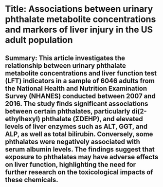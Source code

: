 # Title: Associations between urinary phthalate metabolite concentrations and markers of liver injury in the US adult population

## Summary: This article investigates the relationship between urinary phthalate metabolite concentrations and liver function test (LFT) indicators in a sample of 6046 adults from the National Health and Nutrition Examination Survey (NHANES) conducted between 2007 and 2016. The study finds significant associations between certain phthalates, particularly di(2-ethylhexyl) phthalate (ΣDEHP), and elevated levels of liver enzymes such as ALT, GGT, and ALP, as well as total bilirubin. Conversely, some phthalates were negatively associated with serum albumin levels. The findings suggest that exposure to phthalates may have adverse effects on liver function, highlighting the need for further research on the toxicological impacts of these chemicals.